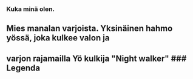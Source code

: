 ### Kuka minä olen. 
## Mies manalan varjoista. Yksinäinen hahmo yössä, joka kulkee valon ja
## varjon rajamailla Yö kulkija "Night walker" ### Legenda 

